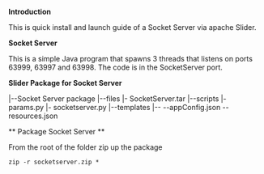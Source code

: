 **Introduction**

This is quick install and launch guide of a Socket Server via apache Slider.

**Socket Server**


This is a simple Java program that spawns 3 threads that listens on ports 63999, 63997 and 63998. The code is in the SocketServer port.

**Slider Package for Socket Server**

|--Socket Server package
      |--files
          |- SocketServer.tar
      |--scripts
          |- params.py
          |- socketserver.py
      |--templates
          |-- 
      --appConfig.json
      --resources.json
      
** Package Socket Server **

From the root of the folder zip up the package

``
zip -r socketserver.zip *
``
